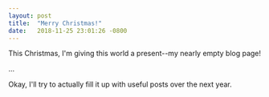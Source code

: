 ```yaml
---
layout: post
title:  "Merry Christmas!"
date:   2018-11-25 23:01:26 -0800
---
```


This Christmas, I'm giving this world a present--my nearly empty blog page!

...

Okay, I'll try to actually fill it up with useful posts over the next year.
